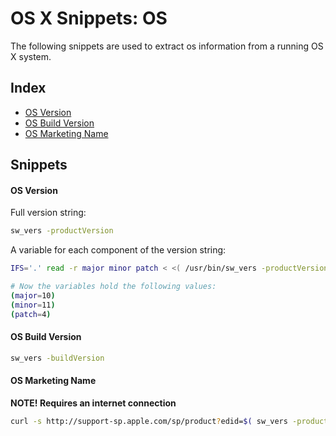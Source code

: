 # OS X Snippets: OS 

The following snippets are used to extract os information from a running OS X system.

## Index

* [OS Version](https://github.com/erikberglund/Scripts/blob/master/snippets/osx_os.md#os-version)
* [OS Build Version](https://github.com/erikberglund/Scripts/blob/master/snippets/osx_os.md#os-build-version)
* [OS Marketing Name](https://github.com/erikberglund/Scripts/blob/master/snippets/osx_os.md#os-marketing-name)

## Snippets

#### OS Version

Full version string:

```bash
sw_vers -productVersion
```

A variable for each component of the version string:

```bash
IFS='.' read -r major minor patch < <( /usr/bin/sw_vers -productVersion )

# Now the variables hold the following values:
(major=10)
(minor=11)
(patch=4)
```

#### OS Build Version

```bash
sw_vers -buildVersion
```

#### OS Marketing Name

**NOTE! Requires an internet connection**

```bash
curl -s http://support-sp.apple.com/sp/product?edid=$( sw_vers -productVersion ) | xpath '/root/configCode/text()' 2>/dev/null
```